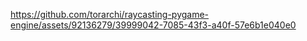 

https://github.com/torarchi/raycasting-pygame-engine/assets/92136279/39999042-7085-43f3-a40f-57e6b1e040e0
